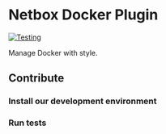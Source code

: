 # Netbox Docker Plugin

[![Testing](https://github.com/fanshan/netbox-docker/actions/workflows/test.yml/badge.svg?branch=main)](https://github.com/fanshan/netbox-docker/actions/workflows/test.yml)

Manage Docker with style.

## Contribute

### Install our development environment

### Run tests
